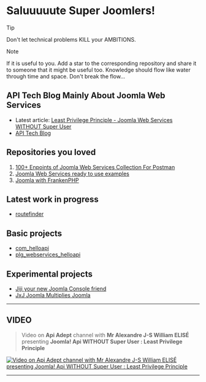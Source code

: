 # Saluuuuute Super Joomlers!

> [!TIP]
> Don't let technical problems KILL your AMBITIONS. 

> [!NOTE]
> If it is useful to you. Add a star to the corresponding repository and share it to someone that it might be useful too.
> Knowledge should flow like water through time and space. Don't break the flow...

## API Tech Blog Mainly About Joomla Web Services
- Latest article: [Least Privilege Principle - Joomla Web Services WITHOUT Super User](https://github.com/alexandreelise/apiadept/blob/b5b0860755045eb7f3d7f6e2e57a708580f46a8e/least-privilege-principle-no-super-user-joomla-webservices.md)
- [API Tech Blog](https://github.com/alexandreelise/apiadept)

## Repositories you loved
1. [100+ Enpoints of Joomla Web Services Collection For Postman](https://github.com/alexandreelise/j4x-api-collection)
2. [Joomla Web Services ready to use examples](https://github.com/alexandreelise/j4x-api-examples)
3. [Joomla with FrankenPHP]()

## Latest work in progress
- [routefinder](https://github.com/alexandreelise/routefinder)

## Basic projects
- [com_helloapi](https://github.com/alexandreelise/com_helloapi)
- [plg_webservices_helloapi](https://)

## Experimental projects
- [Jiji your new Joomla Console friend](https://github.com/alexandreelise/plg_system_jiji)
- [JxJ Joomla Multiplies Joomla](https://github.com/alexandreelise/plg_system_jxj)


-----------------------------------------------------


## VIDEO

> Video on **Api Adept** channel with **Mr Alexandre J-S William ELISÉ** presenting **Joomla! Api WITHOUT Super User : Least Privilege Principle**

[![Video on Api Adept channel with Mr Alexandre J-S William ELISÉ presenting Joomla! Api WITHOUT Super User : Least Privilege Principle](https://img.youtube.com/vi/STw0a7sOtEU/maxresdefault.jpg)](https://www.youtube.com/watch?v=STw0a7sOtEU)

-----------------------------------------------------


